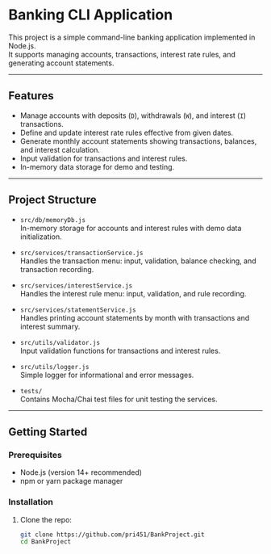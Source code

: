 # Banking CLI Application

This project is a simple command-line banking application implemented in Node.js.  
It supports managing accounts, transactions, interest rate rules, and generating account statements.

---

## Features

- Manage accounts with deposits (`D`), withdrawals (`W`), and interest (`I`) transactions.
- Define and update interest rate rules effective from given dates.
- Generate monthly account statements showing transactions, balances, and interest calculation.
- Input validation for transactions and interest rules.
- In-memory data storage for demo and testing.

---

## Project Structure

- `src/db/memoryDb.js`  
  In-memory storage for accounts and interest rules with demo data initialization.

- `src/services/transactionService.js`  
  Handles the transaction menu: input, validation, balance checking, and transaction recording.

- `src/services/interestService.js`  
  Handles the interest rule menu: input, validation, and rule recording.

- `src/services/statementService.js`  
  Handles printing account statements by month with transactions and interest summary.

- `src/utils/validator.js`  
  Input validation functions for transactions and interest rules.

- `src/utils/logger.js`  
  Simple logger for informational and error messages.

- `tests/`  
  Contains Mocha/Chai test files for unit testing the services.

---

## Getting Started

### Prerequisites

- Node.js (version 14+ recommended)
- npm or yarn package manager

### Installation

1. Clone the repo:
   ```bash
   git clone https://github.com/pri451/BankProject.git
   cd BankProject
